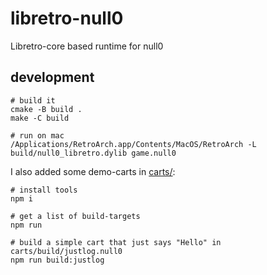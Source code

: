 # libretro-null0
Libretro-core based runtime for null0


## development

```
# build it
cmake -B build .
make -C build

# run on mac
/Applications/RetroArch.app/Contents/MacOS/RetroArch -L build/null0_libretro.dylib game.null0
```

I also added some demo-carts in [carts/](carts/):

```
# install tools
npm i

# get a list of build-targets
npm run

# build a simple cart that just says "Hello" in carts/build/justlog.null0
npm run build:justlog
```